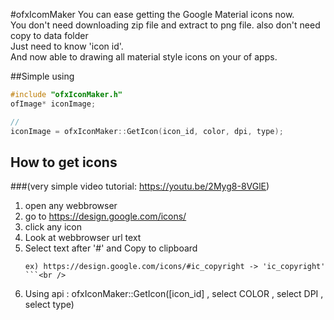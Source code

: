 #ofxIcomMaker
You can ease getting the Google Material icons now. <br />
You don't need downloading zip file and extract to png file. also don't need copy to data folder<br />
Just need to know 'icon id'.<br />
And now able to drawing all material style icons on your of apps.<br />


##Simple using
```c++
#include "ofxIconMaker.h"
ofImage* iconImage;

//
iconImage = ofxIconMaker::GetIcon(icon_id, color, dpi, type);
```

## How to get icons 
###(very simple video tutorial: https://youtu.be/2Myg8-8VGlE)



1) open any webbrowser<br />
2) go to https://design.google.com/icons/<br />
3) click any icon<br />
4) Look at webbrowser url text<br />
5) Select text after '#' and Copy to clipboard<br />
     ```
     ex) https://design.google.com/icons/#ic_copyright -> 'ic_copyright'
     ```<br />
6) Using api : ofxIconMaker::GetIcon([icon_id] , select COLOR , select DPI , select type)<br />




